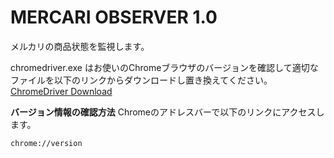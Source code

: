 # MERCARI OBSERVER 1.0
メルカリの商品状態を監視します。

chromedriver.exe はお使いのChromeブラウザのバージョンを確認して適切なファイルを以下のリンクからダウンロードし置き換えてください。
[ChromeDriver Download](https://chromedriver.chromium.org/downloads)

**バージョン情報の確認方法**
Chromeのアドレスバーで以下のリンクにアクセスします。
```
chrome://version
```